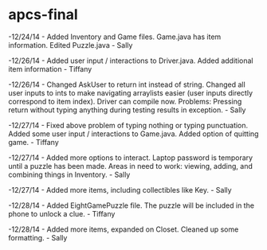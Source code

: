 apcs-final
==========
-12/24/14 - Added Inventory and Game files. Game.java has item information. Edited Puzzle.java - Sally

-12/26/14 - Added user input / interactions to Driver.java. Added additional item information - Tiffany

-12/26/14 - Changed AskUser to return int instead of string. Changed all user inputs to ints to make navigating arraylists easier (user inputs directly correspond to item index). Driver can compile now. Problems: Pressing return without typing anything during testing results in exception. - Sally

-12/27/14 - Fixed above problem of typing nothing or typing punctuation. Added some user input / interactions to Game.java. Added option of quitting game. - Tiffany

-12/27/14 - Added more options to interact. Laptop password is temporary until a puzzle has been made. Areas in need to work: viewing, adding, and combining things in Inventory. - Sally 

-12/27/14 - Added more items, including collectibles like Key. - Sally

-12/28/14 - Added EightGamePuzzle file. The puzzle will be included in the phone to unlock a clue. - Tiffany

-12/28/14 - Added more items, expanded on Closet. Cleaned up some formatting. - Sally
